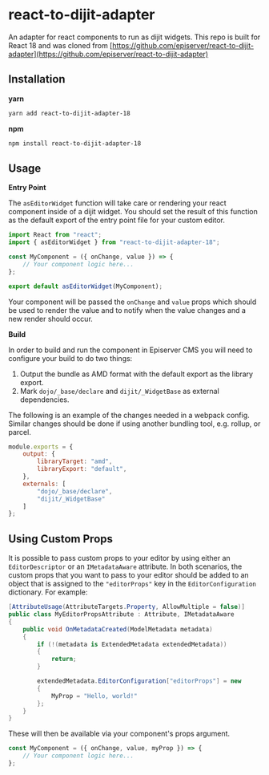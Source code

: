# react-to-dijit-adapter

An adapter for react components to run as dijit widgets. This repo is built for React 18 and was cloned from [https://github.com/episerver/react-to-dijit-adapter](https://github.com/episerver/react-to-dijit-adapter)

## Installation

**yarn**
```sh
yarn add react-to-dijit-adapter-18
```

**npm**
```sh
npm install react-to-dijit-adapter-18
```

## Usage

**Entry Point**

The `asEditorWidget` function will take care or rendering your react component inside of a dijit widget. You should set the result of this function as the default export of the entry point file for your custom editor.

```javascript
import React from "react";
import { asEditorWidget } from "react-to-dijit-adapter-18";

const MyComponent = ({ onChange, value }) => {
    // Your component logic here...
};

export default asEditorWidget(MyComponent);
```

Your component will be passed the `onChange` and `value` props which should be used to render the value and to notify when the value changes and a new render should occur.

**Build**

In order to build and run the component in Episerver CMS you will need to configure your build to do two things:

1. Output the bundle as AMD format with the default export as the library export.
1. Mark `dojo/_base/declare` and `dijit/_WidgetBase` as external dependencies.

The following is an example of the changes needed in a webpack config. Similar changes should be done if using another bundling tool, e.g. rollup, or parcel.

```javascript
module.exports = {
    output: {
        libraryTarget: "amd",
        libraryExport: "default",
    },
    externals: [
        "dojo/_base/declare",
        "dijit/_WidgetBase"
    ]
};
```

## Using Custom Props

It is possible to pass custom props to your editor by using either an `EditorDescriptor` or an `IMetadataAware` attribute. In both scenarios, the custom props that you want to pass to your editor should be added to an object that is assigned to the `"editorProps"` key in the `EditorConfiguration` dictionary. For example:

```csharp
[AttributeUsage(AttributeTargets.Property, AllowMultiple = false)]
public class MyEditorPropsAttribute : Attribute, IMetadataAware
{
    public void OnMetadataCreated(ModelMetadata metadata)
    {
        if (!(metadata is ExtendedMetadata extendedMetadata))
        {
            return;
        }

        extendedMetadata.EditorConfiguration["editorProps"] = new
        {
            MyProp = "Hello, world!"
        };
    }
}
```

These will then be available via your component's props argument.

```javascript
const MyComponent = ({ onChange, value, myProp }) => {
    // Your component logic here...
};
```

